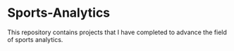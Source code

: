# Sports-Analytics

This repository contains projects that I have completed
to advance the field of sports analytics.
